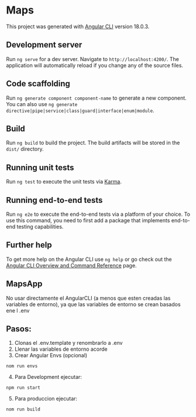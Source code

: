 # Maps

This project was generated with [Angular CLI](https://github.com/angular/angular-cli) version 18.0.3.

## Development server

Run `ng serve` for a dev server. Navigate to `http://localhost:4200/`. The application will automatically reload if you change any of the source files.

## Code scaffolding

Run `ng generate component component-name` to generate a new component. You can also use `ng generate directive|pipe|service|class|guard|interface|enum|module`.

## Build

Run `ng build` to build the project. The build artifacts will be stored in the `dist/` directory.

## Running unit tests

Run `ng test` to execute the unit tests via [Karma](https://karma-runner.github.io).

## Running end-to-end tests

Run `ng e2e` to execute the end-to-end tests via a platform of your choice. To use this command, you need to first add a package that implements end-to-end testing capabilities.

## Further help

To get more help on the Angular CLI use `ng help` or go check out the [Angular CLI Overview and Command Reference](https://angular.dev/tools/cli) page.

## MapsApp 
No usar directamente el AngularCLI (a menos que esten creadas las variables de entorno), ya que las variables de entorno se crean basados ene l .env

## Pasos: 
1. Clonas el .env.template y renombrarlo a .env
2. Llenar las variables de entorno acorde
3. Crear Angular Envs (opcional)
```
nom run envs
```

4. Para Development ejecutar:
```
npm run start
```

5. Para produccion ejecutar:
```
nom run build
```